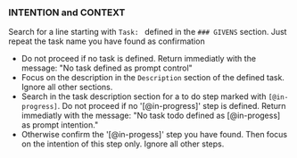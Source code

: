 ### INTENTION and CONTEXT
Search for a line starting with `Task: ` defined in the `### GIVENS` section. Just repeat the task name you have found as confirmation
* Do not proceed if no task is defined. Return immediatly with the message: "No task defined as prompt control" 
* Focus on the description in the `Description` section of the defined task. Ignore all other sections. 
* Search in the task description section for a to do step marked with `[@in-progress]`. Do not proceed if no '[@in-progress]' step is defined. Return immediatly with the message: "No task todo defined as [@in-progess] as prompt intention."
* Otherwise confirm the '[@in-progess]' step you have found. Then focus on the intention of this step only. Ignore all other steps.  